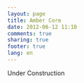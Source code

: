 ```yaml
---
layout: page
title: Amber Core
date: 2012-06-12 11:10
comments: true
sharing: true
footer: true
lang: en
---
```


Under Construction
